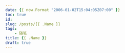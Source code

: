 ```yaml
---
date: {{ now.Format "2006-01-02T15:04:05Z07:00" }}
toc: true
id:
slug: /posts/{{ .Name }}
tags:
    - 随笔
title: {{ .Name }}
draft: true
---
```

